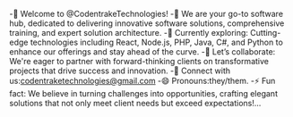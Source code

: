 -👋 Welcome to @CodentrakeTechnologies!
-🌟 We are your go-to software hub, dedicated to delivering innovative software solutions, comprehensive training, and expert solution architecture.
-🚀 Currently exploring: Cutting-edge technologies including React, Node.js, PHP, Java, C#, and Python to enhance our offerings and stay ahead of the curve.
-🤝 Let’s collaborate: We're eager to partner with forward-thinking clients on transformative projects that drive success and innovation.
-📧 Connect with us:codentraketechnologies@gmail.com
-😄 Pronouns:they/them.
-⚡ Fun fact: We believe in turning challenges into opportunities, crafting elegant solutions that not only meet client needs but exceed expectations!...

<!---
CodentrakeTechnologies/CodentrakeTechnologies is a ✨ special ✨ repository because its `README.md` (this file) appears on your GitHub profile.
You can click the Preview link to take a look at your changes.
--->
